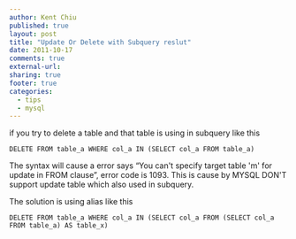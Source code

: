 ```yaml
---
author: Kent Chiu
published: true
layout: post
title: "Update Or Delete with Subquery reslut"
date: 2011-10-17
comments: true
external-url:
sharing: true
footer: true
categories:
  - tips
  - mysql
---
```



if you try to delete a table and that table is using in subquery like
this


```
DELETE FROM table_a WHERE col_a IN (SELECT col_a FROM table_a) 

```

The syntax will cause a error says “You can't specify target table 'm'
for update in FROM clause”, error code is 1093. This is cause by MYSQL
DON'T support update table which also used in subquery.

The solution is using alias like this


```
DELETE FROM table_a WHERE col_a IN (SELECT col_a FROM (SELECT col_a FROM table_a) AS table_x)

```


